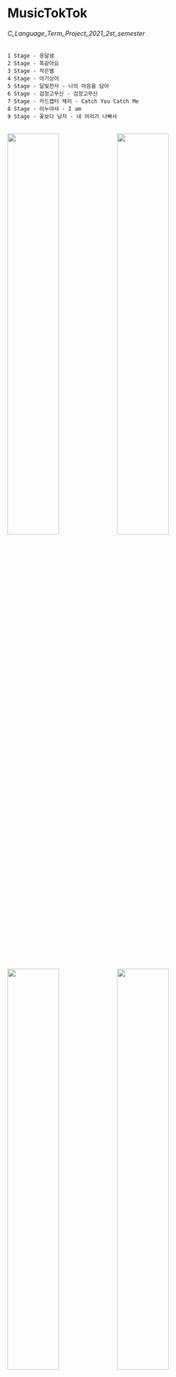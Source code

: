 # MusicTokTok
###### C_Language_Term_Project_2021_2st_semester
```
1 Stage - 옹달샘		
2 Stage - 똑같아요		
3 Stage - 작은별		
4 Stage - 아기상어		
5 Stage	- 달빛천사 - 나의 마음을 담아
6 Stage - 검정고무신 - 검정고무신
7 Stage - 카드캡터 체리 - Catch You Catch Me
8 Stage - 이누야샤 - I am
9 Stage - 꽃보다 남자 - 내 머리가 나빠서
```
\
<img src = "https://user-images.githubusercontent.com/79827366/135713202-20459f0a-0a1e-4156-8e2b-c46150175e8f.PNG" width="48%" height="48%">
<img src = "https://user-images.githubusercontent.com/79827366/142869886-10a321b5-dcd8-432a-bfd9-00f18f996684.PNG" width="48%" height="48%">
<img src = "https://user-images.githubusercontent.com/79827366/137325994-36ef5b0c-c518-4aa2-bdc7-e1375fd1a517.PNG" width="48%" height="48%">
<img src = "https://user-images.githubusercontent.com/79827366/135713199-f675a300-c8d4-440d-b402-d1e6593ae532.PNG" width="48%" height="48%">
